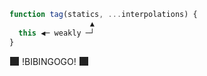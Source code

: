 ```js
function tag(statics, ...interpolations) {
                  ▲
  this ◀─ weakly ─┘
}
```

<div class="fragment fade-in">
<img
  style="border:0;background-color:#222;height:1em;width:1em;margin:0 .05em 0 .1em;vertical-align: -0.1em;"
  src="https://twitter.github.io/twemoji/2/svg/1f37e.svg"
>
!BIBINGOGO!
<img
  style="border:0;background-color:#222;height:1em;width:1em;margin:0 .05em 0 .1em;vertical-align: -0.1em;"
  src="https://twitter.github.io/twemoji/2/svg/1f389.svg"
>
</div>
